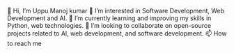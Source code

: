 👋 Hi, I’m Uppu Manoj kumar 
👀 I’m interested in Software Development,
 Web Development and AI.
🌱 I’m currently learning and improving
  my skills in Python, web technologies.
💞️ I’m looking to collaborate on
   open-source projects related to
   AI, web development, and software development.
📫 How to reach me

<!---
UppuManoj/UppuManoj is a ✨ special ✨ repository because its `README.md` (this file) appears on your GitHub profile.
You can click the Preview link to take a look at your changes.
--->
